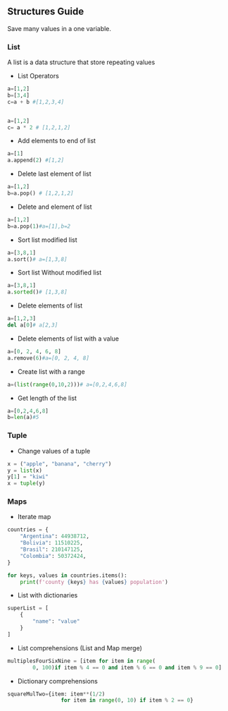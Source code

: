 ## Structures Guide

Save many values in a one variable.

### List

A list is a data structure that store repeating values

- List Operators

```python
a=[1,2]
b=[3,4]
c=a + b #[1,2,3,4]


a=[1,2]
c= a * 2 # [1,2,1,2]
```

- Add elements to end of list

```python
a=[1]
a.append(2) #[1,2]
```

- Delete last element of list

```python
a=[1,2]
b=a.pop() # [1,2,1,2]
```

- Delete and element of list

```python
a=[1,2]
b=a.pop(1)#a=[1],b=2
```

- Sort list modified list

```python
a=[3,8,1]
a.sort()# a=[1,3,8]
```

- Sort list Without modified list

```python
a=[3,8,1]
a.sorted()# [1,3,8]
```

- Delete elements of list

```python
a=[1,2,3]
del a[0]# a[2,3]
```

- Delete elements of list with a value

```python
a=[0, 2, 4, 6, 8]
a.remove(6)#a=[0, 2, 4, 8]
```

- Create list with a range

```python
a=(list(range(0,10,2)))# a=[0,2,4,6,8]
```

- Get length of the list

```python
a=[0,2,4,6,8]
b=len(a)#5
```

### Tuple

- Change values of a tuple

```python
x = ("apple", "banana", "cherry")
y = list(x)
y[1] = "kiwi"
x = tuple(y)
```

### Maps

- Iterate map

```python
countries = {
    "Argentina": 44938712,
    "Bolivia": 11510225,
    "Brasil": 210147125,
    "Colombia": 50372424,
}

for keys, values in countries.items():
    print(f'county {keys} has {values} population')
```

- List with dictionaries

```python
superList = [
    {
        "name": "value"
    }
]
```

- List comprehensions (List and Map merge)

```python
multiplesFourSixNine = [item for item in range(
        0, 100)if item % 4 == 0 and item % 6 == 0 and item % 9 == 0]
```

- Dictionary comprehensions

```python
squareMulTwo={item: item**(1/2)
                 for item in range(0, 10) if item % 2 == 0}
```
